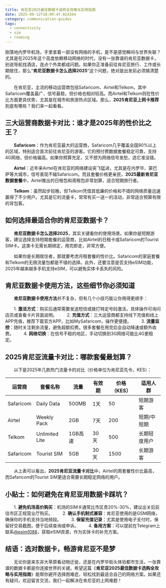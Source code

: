 ```yaml
---
title: 肯尼亚2025最佳数据卡选购全攻略与实用指南
date: 2025-09-12T18:09:47.024164
category: communication-guides
tags:
  - connectivity
  - sim
  - roaming
---
```


刚落地内罗毕机场，手里拿着一部没有网络的手机，是不是感觉瞬间与世界失联？尤其是在2025年这个高度依赖移动网络的时代，没有一张靠谱的肯尼亚数据卡，别说导航找酒店，连点个外卖都成问题。如果你正准备前往肯尼亚旅行、工作或长期居住，那么“**肯尼亚数据卡怎么选择2025**”这个问题，绝对是出发前必须搞清楚的。

　　在肯尼亚，主流的移动运营商包括Safaricom、Airtel和Telkom，其中Safaricom覆盖最广、信号最稳，但价格也相对较高。而Airtel和Telkom则在性价比方面更具优势，尤其是在城市和旅游热点区域。那么，**2025肯尼亚上网卡推荐**到底有哪些？我们来一起看看。

## 三大运营商数据卡对比：谁才是2025年的性价比之王？

　　**Safaricom**：作为肯尼亚最大的运营商，Safaricom几乎覆盖全国90%以上的区域，特别适合首次前往肯尼亚的游客。它的预付费数据套餐稳定可靠，支持4G网络，但价格偏高。如果你预算充足，又不想为网络信号发愁，选它准没错。

　　**Airtel**：近年来Airtel在肯尼亚的网络建设突飞猛进，尤其是在内罗毕、蒙巴萨等大城市，信号表现不输Safaricom。而且套餐价格更亲民，**2025最新肯尼亚数据套餐**中，Airtel推出的日租包和周租包非常划算，适合短期旅行者。

　　**Telkom**：虽然起步较晚，但Telkom凭借其低廉的价格和不错的网络质量迅速赢得了不少用户。尤其是它的流量卡，常常有买一送一的活动，非常适合预算有限的背包客。

## 如何选择最适合你的肯尼亚数据卡？

　　**肯尼亚数据卡怎么选择2025**，其实关键看你的使用场景。如果你是短期游客，建议选择支持短期套餐的运营商，比如Airtel的日租卡或Safaricom的Tourist SIM卡。这类卡无需长期绑定，用完即走，非常方便。

　　如果你是长期居住者，那就要考虑月租套餐的性价比。Safaricom的家庭套餐和Telkom的无限流量包都是不错的选择。此外，还要注意是否支持eSIM功能，2025年越来越多手机支持eSIM，可以避免实体卡丢失的风险。

## 肯尼亚数据卡使用方法，这些细节你必须知道

　　**肯尼亚数据卡使用方法**并不复杂，但有几个小技巧能让你用得更顺手：

　　1. **激活方式**：购买后通常需要发送短信或拨打特定号码激活，具体操作可询问店员或查看卡片背面说明。
　　2. **充值方式**：三大运营商都支持线下充值和线上APP充值，推荐下载官方APP，比如MySafaricom，操作更便捷。
　　3. **流量监控**：随时关注剩余流量，避免超额扣费。很多套餐在用完后会自动降速或额外收费。
　　4. **网络切换**：在信号不稳的地区，手动切换到3G网络可能比4G更稳定。

## 2025肯尼亚流量卡对比：哪款套餐最划算？

　　以下是2025年几款热门流量卡的对比（价格单位为肯尼亚先令，KES）：

| 运营商     | 套餐名称       | 流量     | 有效期   | 价格（KES） | 适用人群       |
|------------|----------------|----------|----------|-------------|----------------|
| Safaricom  | Daily Data     | 500MB    | 1天      | 50          | 短期游客       |
| Airtel     | Weekly Pack    | 2GB      | 7天      | 200         | 短期/中短期    |
| Telkom     | Unlimited Lite | 1GB高速  | 30天     | 500         | 长期轻度用户   |
| Safaricom  | Tourist SIM    | 5GB      | 30天     | 1500        | 长期游客       |

　　从上表可以看出，**2025肯尼亚流量卡对比**中，Airtel的周套餐性价比最高，而Safaricom的Tourist SIM更适合需要长期稳定网络的用户。

## 小贴士：如何避免在肯尼亚用数据卡踩坑？

　　1. **避免机场高价购买**：机场的SIM卡通常比市区贵20%-30%，建议出关后前往市区正规营业厅购买。
　　2. **确认手机制式兼容**：肯尼亚使用的是GSM网络，确保你的手机支持当地频段。
　　3. **保留充值记录**：尤其是使用电子支付时，保留好交易截图，便于后续查询或申诉。
　　4. **备用方案**：可以提前在Telegram上联系[@esim1088](https://t.me/s/esim1088)，获取eSIM资源，作为实体卡的补充方案。

## 结语：选对数据卡，畅游肯尼亚不是梦

　　无论你是来东非大草原看动物迁徙，还是在内罗毕街头体验都市生活，一张靠谱的数据卡都是你连接世界的关键。希望这篇《**肯尼亚2025最佳数据卡选购全攻略与实用指南**》能帮你避开选择困难症，轻松找到最适合自己的网络方案。如果还有疑问，欢迎留言交流，我们一起解决在肯尼亚的上网难题！